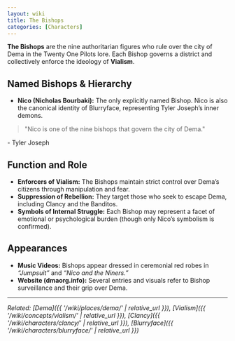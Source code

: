 ```yaml
---
layout: wiki
title: The Bishops
categories: [Characters]
---
```


**The Bishops** are the nine authoritarian figures who rule over the city of Dema in the Twenty One Pilots lore. Each Bishop governs a district and collectively enforce the ideology of **Vialism**.

## <span class="tape-accent-red">Named Bishops & Hierarchy</span>

* **Nico (Nicholas Bourbaki):** The only explicitly named Bishop. Nico is also the canonical identity of Blurryface, representing Tyler Joseph’s inner demons.
> "Nico is one of the nine bishops that govern the city of Dema."
<p class="quote-attribution">- Tyler Joseph</p>

## <span class="tape-accent-yellow">Function and Role</span>

* **Enforcers of Vialism:** The Bishops maintain strict control over Dema’s citizens through manipulation and fear.
* **Suppression of Rebellion:** They target those who seek to escape Dema, including Clancy and the Banditos.
* **Symbols of Internal Struggle:** Each Bishop may represent a facet of emotional or psychological burden (though only Nico’s symbolism is confirmed).

## <span class="tape-accent-yellow">Appearances</span>

* **Music Videos:** Bishops appear dressed in ceremonial red robes in *“Jumpsuit”* and *“Nico and the Niners.”*
* **Website (dmaorg.info):** Several entries and visuals refer to Bishop surveillance and their grip over Dema.

---

*Related: [Dema]({{ '/wiki/places/dema/' | relative_url }}), [Vialism]({{ '/wiki/concepts/vialism/' | relative_url }}), [Clancy]({{ '/wiki/characters/clancy/' | relative_url }}), [Blurryface]({{ '/wiki/characters/blurryface/' | relative_url }})*
